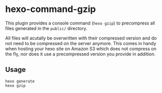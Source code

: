 # hexo-command-gzip

This plugin provides a console command (`hexo gzip`) to precompress all files generated in the `public/` directory.

All files will acutally be overwritten with their compressed version and do not need to be compressed on the server anymore. This comes in handy when hosting your hexo site on Amazon S3 which does not compress on the fly, nor does it use a precompressed version you provide in addition.

## Usage

```
hexo generate
hexo gzip
```
